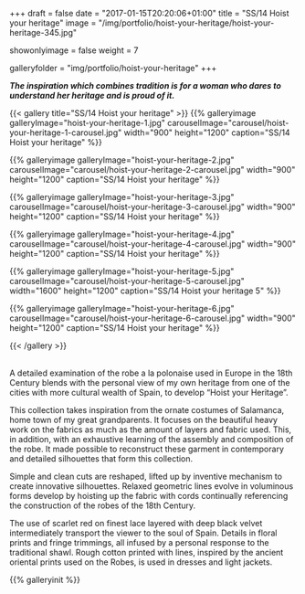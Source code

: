 +++
draft = false
date = "2017-01-15T20:20:06+01:00"
title = "SS/14 Hoist your heritage"
image = "/img/portfolio/hoist-your-heritage/hoist-your-heritage-345.jpg"

showonlyimage = false
weight = 7

galleryfolder = "img/portfolio/hoist-your-heritage"
+++

***The inspiration which combines tradition is for a woman who dares to understand her heritage and is proud of it.***


<!--more-->

{{< gallery title="SS/14 Hoist your heritage" >}}
  {{% galleryimage galleryImage="hoist-your-heritage-1.jpg" carouselImage="carousel/hoist-your-heritage-1-carousel.jpg" width="900" height="1200" caption="SS/14 Hoist your heritage" %}}

  {{% galleryimage galleryImage="hoist-your-heritage-2.jpg" carouselImage="carousel/hoist-your-heritage-2-carousel.jpg" width="900" height="1200" caption="SS/14 Hoist your heritage" %}}

  {{% galleryimage galleryImage="hoist-your-heritage-3.jpg" carouselImage="carousel/hoist-your-heritage-3-carousel.jpg" width="900" height="1200" caption="SS/14 Hoist your heritage" %}}

  {{% galleryimage galleryImage="hoist-your-heritage-4.jpg" carouselImage="carousel/hoist-your-heritage-4-carousel.jpg" width="900" height="1200" caption="SS/14 Hoist your heritage" %}}

  {{% galleryimage galleryImage="hoist-your-heritage-5.jpg" carouselImage="carousel/hoist-your-heritage-5-carousel.jpg" width="1600" height="1200" caption="SS/14 Hoist your heritage 5" %}}

  {{% galleryimage galleryImage="hoist-your-heritage-6.jpg" carouselImage="carousel/hoist-your-heritage-6-carousel.jpg" width="900" height="1200" caption="SS/14 Hoist your heritage" %}}


{{< /gallery >}}

<br/>
A detailed examination of the robe a la polonaise used in Europe in the 18th Century blends with the personal view of my own heritage from one of the cities with more cultural wealth of Spain, to develop “Hoist your Heritage”.

This collection takes inspiration from the ornate costumes of Salamanca, home town of my great grandparents. It focuses on the beautiful heavy work on the fabrics as much as the amount of layers and fabric used. This, in addition, with an exhaustive learning of the assembly and composition of the robe. It made possible to reconstruct these garment in contemporary and
detailed silhouettes that form this collection.

Simple and clean cuts are reshaped, lifted up by inventive mechanism to create innovative silhouettes. Relaxed geometric lines evolve in voluminous forms develop by hoisting up the fabric with cords continually referencing the construction of the robes of the 18th Century.

The use of scarlet red on finest lace layered with deep black velvet intermediately transport the viewer to the soul of Spain. Details in floral prints and fringe trimmings, all infused by a personal response to the traditional shawl. Rough cotton printed with lines, inspired by the ancient oriental prints used on the Robes, is used in dresses and light jackets.




{{% galleryinit %}}
